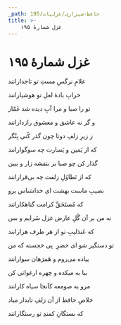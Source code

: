 ```yaml
---
_path: حافظ-شیرازی/غزلیات/195
title: >-
    غزل شمارهٔ ۱۹۵
---
```

# غزل شمارهٔ ۱۹۵

<div class="b" id="bn1"><div class="m1"><p>غلامِ نرگسِ مستِ تو تاجدارانند</p></div>
<div class="m2"><p>خرابِ بادهٔ لعلِ تو هوشیارانند</p></div></div>
<div class="b" id="bn2"><div class="m1"><p>تو را صبا و مرا آبِ دیده شد غَمّاز</p></div>
<div class="m2"><p>و گر نه عاشق و معشوق رازدارانند</p></div></div>
<div class="b" id="bn3"><div class="m1"><p>ز زیرِ زلفِ دوتا چون گذر کُنی بِنْگر</p></div>
<div class="m2"><p>که از یَمین و یَسارت چه سوگوارانند</p></div></div>
<div class="b" id="bn4"><div class="m1"><p>گذار کن چو صبا بر بنفشه زار و ببین</p></div>
<div class="m2"><p>که از تَطاوُلِ زلفت چه بی‌قرارانند</p></div></div>
<div class="b" id="bn5"><div class="m1"><p>نصیبِ ماست بهشت ای خداشناس برو</p></div>
<div class="m2"><p>که مُستَحَقِّ کرامت گناهکارانند</p></div></div>
<div class="b" id="bn6"><div class="m1"><p>نه من بر آن گُلِ عارض غزل سُرایم و بس</p></div>
<div class="m2"><p>که عَندَلیبِ تو از هر طرف هزارانند</p></div></div>
<div class="b" id="bn7"><div class="m1"><p>تو دستگیر شو ای خضرِ  پی خجسته که من</p></div>
<div class="m2"><p>پیاده می‌روم و هَمرَهان سوارانند</p></div></div>
<div class="b" id="bn8"><div class="m1"><p>بیا به میکده و چهره ارغوانی کن</p></div>
<div class="m2"><p>مرو به صومعه کآنجا سیاه کارانند</p></div></div>
<div class="b" id="bn9"><div class="m1"><p>خلاصِ حافظ از آن زلفِ تابدار مباد</p></div>
<div class="m2"><p>که بستگانِ کمندِ تو رستگارانند</p></div></div>
